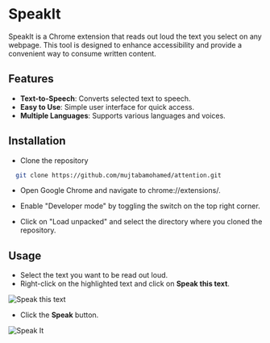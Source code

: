 # SpeakIt

SpeakIt is a Chrome extension that reads out loud the text you select on any webpage. This tool is designed to enhance accessibility and provide a convenient way to consume written content.

## Features

- **Text-to-Speech**: Converts selected text to speech.
- **Easy to Use**: Simple user interface for quick access.
- **Multiple Languages**: Supports various languages and voices.

## Installation

- Clone the repository
```bash
  git clone https://github.com/mujtabamohamed/attention.git
```
- Open Google Chrome and navigate to chrome://extensions/.

- Enable "Developer mode" by toggling the switch on the top right corner.

- Click on "Load unpacked" and select the directory where you cloned the repository.

## Usage
- Select the text you want to be read out loud.
- Right-click on the highlighted text and click on **Speak this text**.

![Speak this text](https://i.postimg.cc/T3fHnQP1/Speak-This-Text.png)
- Click the **Speak** button.

![Speak It](https://i.postimg.cc/9QbgbT4p/Speak-It.png)

